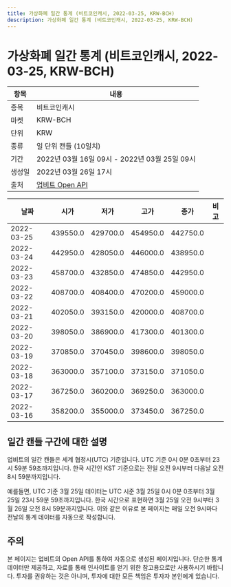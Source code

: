 ```yaml
---
title: 가상화폐 일간 통계 (비트코인캐시, 2022-03-25, KRW-BCH)
description: 가상화폐 일간 통계 (비트코인캐시, 2022-03-25, KRW-BCH)
---
```


가상화폐 일간 통계 (비트코인캐시, 2022-03-25, KRW-BCH)
===

|항목|내용|
|--|--|
|종목|비트코인캐시|
|마켓|KRW-BCH|
|단위|KRW|
|종류|일 단위 캔들 (10일치)|
|기간|2022년 03월 16일 09시 - 2022년 03월 25일 09시|
|생성일|2022년 03월 26일 17시|
|출처|[업비트 Open API](https://docs.upbit.com)|


|날짜|시가|저가|고가|종가|비고|
|--|--|--|--|--|--|
|2022-03-25|439550.0|429700.0|454950.0|442750.0|    |
|2022-03-24|442950.0|428050.0|446000.0|438950.0|    |
|2022-03-23|458700.0|432850.0|474850.0|442950.0|    |
|2022-03-22|408700.0|408400.0|470200.0|459000.0|    |
|2022-03-21|402050.0|393150.0|420000.0|408700.0|    |
|2022-03-20|398050.0|386900.0|417300.0|401300.0|    |
|2022-03-19|370850.0|370450.0|398600.0|398050.0|    |
|2022-03-18|363000.0|357100.0|373150.0|371050.0|    |
|2022-03-17|367250.0|360200.0|369250.0|363000.0|    |
|2022-03-16|358200.0|355000.0|373450.0|367250.0|    |


일간 캔들 구간에 대한 설명
---


업비트의 일간 캔들은 세계 협정시(UTC) 기준입니다. 
UTC 기준 0시 0분 0초부터 23시 59분 59초까지입니다. 
한국 시간인 KST 기준으로는 전일 오전 9시부터 다음날 오전 8시 59분까지입니다. 


예를들면, UTC 기준 3월 25일 데이터는 UTC 시준 3월 25일 0시 0분 0초부터 3월 25일 23시 59분 59초까지입니다. 
한국 시간으로 표현하면 3월 25일 오전 9시부터 3월 26일 오전 8시 59분까지입니다. 
이와 같은 이유로 본 페이지는 매일 오전 9시마다 전날의 통계 데이터를 자동으로 작성합니다. 


주의
---


본 페이지는 업비트의 Open API를 통하여 자동으로 생성된 페이지입니다. 
단순한 통계 데이터만 제공하고, 자료를 통해 인사이트를 얻기 위한 참고용으로만 사용하시기 바랍니다. 
투자를 권유하는 것은 아니며, 투자에 대한 모든 책임은 투자자 본인에게 있습니다. 

